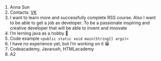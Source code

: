 1. Anna Sun
2. Contacts: [VK](https://vk.com/id615472342)
3. I want to learn more and successfully complete RSS course. Also I want to be able to get a job as developer. To be a passionate inspiring and creative developer that will be able to invent and innovate
4. I’m lerning java as a hobby :ghost:
5. Code example ```<public static void main(String[] args)>```
6. I have no experience yet, but I’m working on it :grin:
7. Codeacademy, Javarush, HTMLacademy
8. A2
